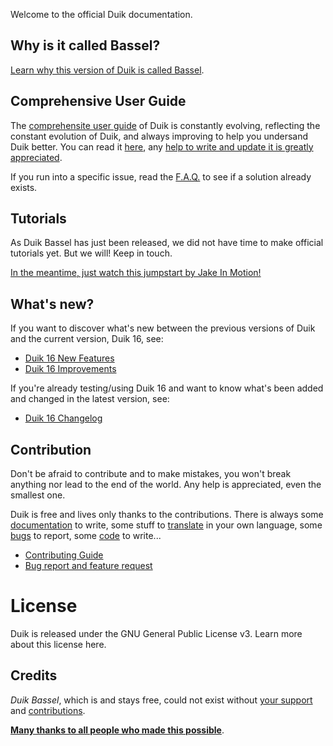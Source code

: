 Welcome to the official Duik documentation.

## Why is it called Bassel?

[Learn why this version of Duik is called Bassel](Bassel).

## Comprehensive User Guide

The [comprehensite user guide](Duik-User-Guide) of Duik is constantly evolving, reflecting the constant evolution of Duik, and always improving to help you undersand Duik better. You can read it [here](Duik-User-Guide), any [help to write and update it is greatly appreciated](../).

If you run into a specific issue, read the [F.A.Q.](Duik-FAQ) to see if a solution already exists.

## Tutorials

As Duik Bassel has just been released, we did not have time to make official tutorials yet. But we will! Keep in touch.

[In the meantime, just watch this jumpstart by Jake In Motion!](https://www.youtube.com/watch?v=i63vPXJ00r0)

## What's new?

If you want to discover what's new between the previous versions of Duik and the current version, Duik 16, see:

- [Duik 16 New Features](Duik-16-New-features)
- [Duik 16 Improvements](Duik-16-Improvements)

If you're already testing/using Duik 16 and want to know what's been added and changed in the latest version, see:

- [Duik 16 Changelog](Duik-16-Changelog)

## Contribution

Don't be afraid to contribute and to make mistakes, you won't break anything nor lead to the end of the world. Any help is appreciated, even the smallest one.

Duik is free and lives only thanks to the contributions. There is always some [documentation](../) to write, some stuff to [translate](../../Translation) in your own language, some [bugs](../../Bug-Report-&-Feature-Request) to report, some [code](../../Code-Guidelines) to write...

- [Contributing Guide](../../Contributing-Guide)
- [Bug report and feature request](../../Bug-Report-&-Feature-Request)

# License

Duik is released under the GNU General Public License v3. Learn more about this license here.

## Credits

*Duik Bassel*, which is and stays free, could not exist without [your support](../../Donation) and [contributions](../../Contributing-Guide).

[**Many thanks to all people who made this possible**](../../Credits).

